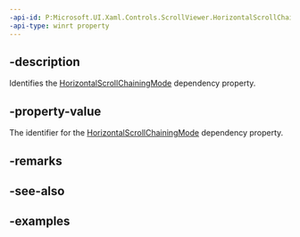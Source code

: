 ```yaml
---
-api-id: P:Microsoft.UI.Xaml.Controls.ScrollViewer.HorizontalScrollChainingModeProperty
-api-type: winrt property
---
```


## -description

Identifies the [HorizontalScrollChainingMode](scrollviewer_horizontalscrollchainingmode.md) dependency property.

## -property-value

The identifier for the [HorizontalScrollChainingMode](scrollviewer_horizontalscrollchainingmode.md) dependency property.

## -remarks

## -see-also

## -examples

